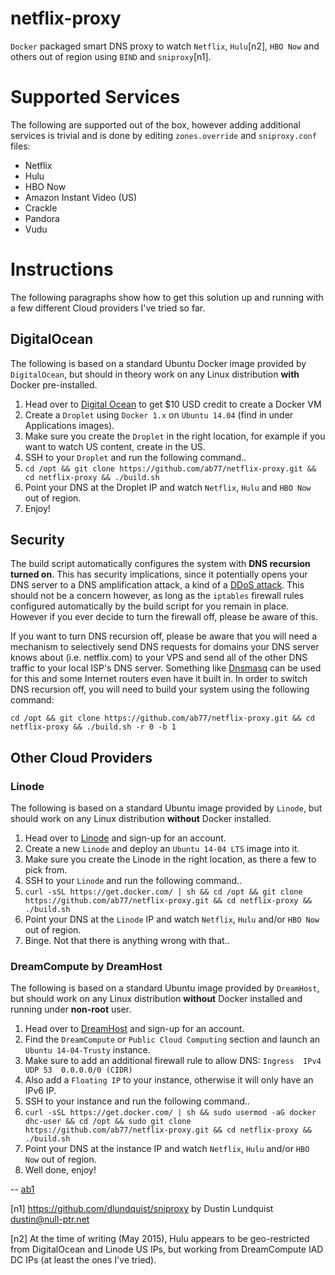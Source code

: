 # netflix-proxy
`Docker` packaged smart DNS proxy to watch `Netflix`, `Hulu`[n2], `HBO Now` and others out of region using `BIND` and `sniproxy`[n1].

# Supported Services
The following are supported out of the box, however adding additional services is trivial and is done by editing `zones.override` and `sniproxy.conf` files:
* Netflix
* Hulu
* HBO Now 
* Amazon Instant Video (US)
* Crackle
* Pandora
* Vudu

# Instructions
The following paragraphs show how to get this solution up and running with a few different Cloud providers I've tried so far.

## DigitalOcean
The following is based on a standard Ubuntu Docker image provided by `DigitalOcean`, but should in theory work on any Linux distribution **with** Docker pre-installed.

1. Head over to [Digital Ocean](https://www.digitalocean.com/?refcode=937b01397c94) to get $10 USD credit to create a Docker VM
2. Create a `Droplet` using `Docker 1.x` on `Ubuntu 14.04` (find in under Applications images).
3. Make sure you create the `Droplet` in the right location, for example if you want to watch US content, create in the US.
3. SSH to your `Droplet` and run the following command..
4. `cd /opt && git clone https://github.com/ab77/netflix-proxy.git && cd netflix-proxy && ./build.sh`
5. Point your DNS at the Droplet IP and watch `Netflix`, `Hulu` and `HBO Now` out of region.
6. Enjoy!

## Security
The build script automatically configures the system with **DNS recursion turned on**. This has security implications, since it potentially opens your DNS server to a DNS amplification attack, a kind of a [DDoS attack](https://en.wikipedia.org/wiki/Denial-of-service_attack). This should not be a concern however, as long as the `iptables` firewall rules configured automatically by the build script for you remain in place. However if you ever decide to turn the firewall off, please be aware of this.

If you want to turn DNS recursion off, please be aware that you will need a mechanism to selectively send DNS requests for domains your DNS server knows about (i.e. netflix.com) to your VPS and send all of the other DNS traffic to your local ISP's DNS server. Something like [Dnsmasq](http://www.thekelleys.org.uk/dnsmasq/doc.html) can be used for this and some Internet routers even have it built in. In order to switch DNS recursion off, you will need to build your system using the following command:


`cd /opt && git clone https://github.com/ab77/netflix-proxy.git && cd netflix-proxy && ./build.sh -r 0 -b 1`

## Other Cloud Providers

### Linode
The following is based on a standard Ubuntu image provided by `Linode`, but should work on any Linux distribution **without** Docker installed.

1. Head over to [Linode](https://www.linode.com/?r=ceb35af7bad520f1e2f4232b3b4d49136dcfe9d9) and sign-up for an account.
2. Create a new `Linode` and deploy an `Ubuntu 14-04 LTS` image into it.
3. Make sure you create the Linode in the right location, as there a few to pick from.
3. SSH to your `Linode` and run the following command..
4. `curl -sSL https://get.docker.com/ | sh && cd /opt && git clone https://github.com/ab77/netflix-proxy.git && cd netflix-proxy && ./build.sh`
5. Point your DNS at the `Linode` IP and watch `Netflix`, `Hulu` and/or `HBO Now` out of region.
6. Binge. Not that there is anything wrong with that..

### DreamCompute by DreamHost
The following is based on a standard Ubuntu image provided by `DreamHost`, but should work on any Linux distribution **without** Docker installed and running under **non-root** user.

1. Head over to [DreamHost]( http://www.dreamhost.com/r.cgi?2124700) and sign-up for an account.
2. Find the `DreamCompute` or `Public Cloud Computing` section and launch an `Ubuntu 14-04-Trusty` instance.
3. Make sure to add an additional firewall rule to allow DNS: `Ingress	IPv4	UDP	53	0.0.0.0/0 (CIDR)`
4. Also add a `Floating IP` to your instance, otherwise it will only have an IPv6 IP.
3. SSH to your instance and run the following command..
4. `curl -sSL https://get.docker.com/ | sh && sudo usermod -aG docker dhc-user && cd /opt && sudo git clone https://github.com/ab77/netflix-proxy.git && cd netflix-proxy && ./build.sh`
5. Point your DNS at the instance IP and watch `Netflix`, `Hulu` and/or `HBO Now` out of region.
6. Well done, enjoy!

-- [ab1](https://plus.google.com/+AntonBelodedenko?rel=author)

[n1] https://github.com/dlundquist/sniproxy by Dustin Lundquist dustin@null-ptr.net

[n2] At the time of writing (May 2015), Hulu appears to be geo-restricted from DigitalOcean and Linode US IPs, but working from DreamCompute IAD DC IPs (at least the ones I've tried).
